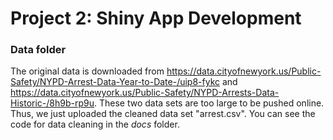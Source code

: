 # Project 2: Shiny App Development

### Data folder

The original data is downloaded from https://data.cityofnewyork.us/Public-Safety/NYPD-Arrest-Data-Year-to-Date-/uip8-fykc and https://data.cityofnewyork.us/Public-Safety/NYPD-Arrests-Data-Historic-/8h9b-rp9u.
These two data sets are too large to be pushed online. Thus, we just uploaded the cleaned data set "arrest.csv". You can see the code for data cleaning in the *docs* folder.
